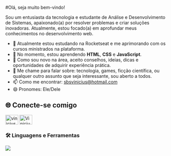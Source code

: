 #Olá, seja muito bem-vindo!

<p align="left">
  Sou um entusiasta da tecnologia e estudante de Análise e Desenvolvimento de Sistemas, apaixonado(a) por resolver problemas e criar soluções inovadoras. Atualmente, estou focado(a) em aprofundar meus conhecimentos no desenvolvimento web.
</p>

- 🔭 Atualmente estou estudando na Rocketseat e me aprimorando com os cursos ministrados na plataforma.
- 🌱 No momento, estou aprendendo **HTML**, **CSS** e **JavaScript**.
- 🤔 Como sou novo na área, aceito conselhos, ideias, dicas e oportunidades de adquirir experiência prática.
- 💬 Me chame para falar sobre: tecnologia, games, ficção científica, ou qualquer outro assunto que seja interessante, sou aberto a todos.
- 📫 Como me encontrar: [sbsvinicius@hotmail.com](mailto:sbsvinicius@hotmail.com)
- 😄 Pronomes: Ele/Dele

## 🌐 Conecte-se comigo

<a href="https://www.linkedin.com/in/vinicius-soares-7603531bb/" target="blank"><img align="center" src="https://raw.githubusercontent.com/rahuldkjain/github-profile-readme-generator/master/src/images/icons/Social/linked-in-alt.svg" alt="vinicius-soares" height="30" width="40" /></a>
<a href="https://instagram.com/vnbriito" target="blank"><img align="center" src="https://raw.githubusercontent.com/rahuldkjain/github-profile-readme-generator/master/src/images/icons/Social/instagram.svg" alt="Vinicius Soares" height="30" width="40" /></a>
</p>


### 🛠️ Linguagens e Ferramentas

<p align="left">
  <a href="https://skillicons.dev">
    <img src="https://skillicons.dev/icons?i=html,css,js,git,vscode&perline=7" />
  </a>
</p>
